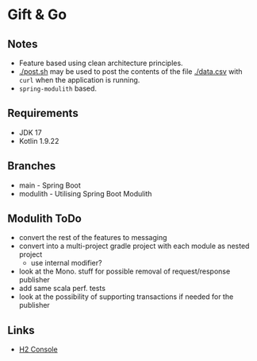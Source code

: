 # Gift & Go

## Notes

- Feature based using clean architecture principles.
- [./post.sh](./post.sh) may be used to post the contents of the file [./data.csv](./data.csv) with `curl` when the
  application is running.
- `spring-modulith` based.

## Requirements

- JDK 17
- Kotlin 1.9.22

## Branches

- main - Spring Boot
- modulith - Utilising Spring Boot Modulith

## Modulith ToDo

- convert the rest of the features to messaging
- convert into a multi-project gradle project with each module as nested project
    - use internal modifier?
- look at the Mono. stuff for possible removal of request/response publisher
- add same scala perf. tests
- look at the possibility of supporting transactions if needed for the publisher

## Links

- [H2 Console](http://localhost:8080/h2-console)
